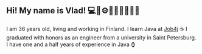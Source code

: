 ## Hi! My name is Vlad! 💻🧠⚙️🚀💡🔧🎯🔥🌐

I am 36 years old, living and working in Finland.
I learn Java at [Job4j](https://job4j.ru/) ☕
I graduated with honors as an engineer from a university in Saint Petersburg.
I have one and a half years of experience in Java ⌚
<!--
**vvbudnichenko/vvbudnichenko** is a ✨ _special_ ✨ repository because its `README.md` (this file) appears on your GitHub profile.

Here are some ideas to get you started:

- 🔭 I’m currently working on ...
- 🌱 I’m currently learning ...
- 👯 I’m looking to collaborate on ...
- 🤔 I’m looking for help with ...
- 💬 Ask me about ...
- 📫 How to reach me: ...
- 😄 Pronouns: ...
- ⚡ Fun fact: ...
-->
